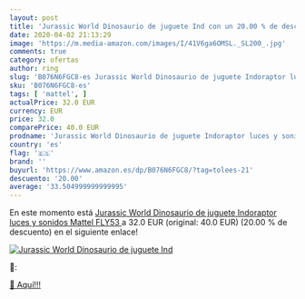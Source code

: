 ```yaml
---
layout: post
title: 'Jurassic World Dinosaurio de juguete Ind con un 20.00 % de descuento'
date: 2020-04-02 21:13:29
image: 'https://m.media-amazon.com/images/I/41V6ga6OMSL._SL200_.jpg'
comments: true
category: ofertas
author: ring
slug: 'B076N6FGC8-es Jurassic World Dinosaurio de juguete Indoraptor luces y...'
sku: 'B076N6FGC8-es'
tags: [ 'mattel', ]
actualPrice: 32.0 EUR
currency: EUR
price: 32.0
comparePrice: 40.0 EUR
prodname: 'Jurassic World Dinosaurio de juguete Indoraptor luces y sonidos  Mattel FLY53 '
country: 'es'
flag: '🇪🇸'
brand: ''
buyurl: 'https://www.amazon.es/dp/B076N6FGC8/?tag=tolees-21'
descuento: '20.00'
average: '33.504999999999995'
---
```


En este momento está [Jurassic World Dinosaurio de juguete Indoraptor luces y sonidos  Mattel FLY53 ](https://www.amazon.es/dp/B076N6FGC8/?tag=tolees-21) a 32.0 EUR (original: 40.0 EUR) (20.00 %  de descuento) en el siguiente enlace!

[![Jurassic World Dinosaurio de juguete Ind](https://m.media-amazon.com/images/I/41V6ga6OMSL._SL200_.jpg)](https://www.amazon.es/dp/B076N6FGC8/?tag=tolees-21)

🔎:


[🛒 Aquí!!!](https://www.amazon.es/dp/B076N6FGC8/?tag=tolees-21)
